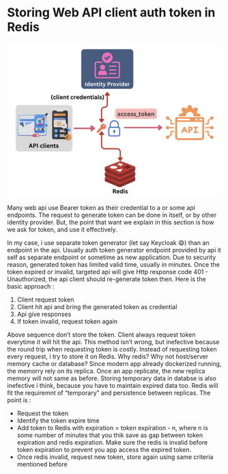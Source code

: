 
# Storing Web API client auth token in Redis

![alt text](<Api client auth with redis.jpg>)

Many web api use Bearer token as their credential to a or some api endpoints. The request to generate token can be done in itself, or by other identity provider. But, the point that want we explain in this section is how we ask for token, and use it effectively. 

In my case, i use separate token generator (let say Keycloak 😄) than an endpoint in the api. Usually auth token generator endpoint provided by api it self as separate endpoint or sometime as new application. Due to security reason, generated token has limited valid time, usually in minutes. Once the token expired or invalid, targeted api will give Http response code 401 - Unauthorized, the api client should re-generate token then. Here is the basic approach :

1. Client request token
2. Client hit api and bring the generated token as credential
3. Api give responses
4. If token invalid, request token again

Above sequence don’t store the token. Client always request token everytime it will hit the api. This method isn’t wrong, but inefective because the round trip when requesting token is costly. Instead of requesting token every request, i try to store it on Redis. Why redis? Why not host/server memory cache or database? Since modern app already dockerized running, the memorry rely on its replica. Once an app replicate, the new replica memory will not same as before. Storing temporary data in databse is also inefective i think, because you have to maintain expired data too. Redis will fit the requiremnt of “temporary” and persistence between replicas. The point is :

- Request the token
- Identify the token expire time
- Add token to Redis with expiration = token expiration - n, where n is some number of minutes that you thik save as gap between token expiration and redis expiration. Make sure the redis is invalid before token expiration to prevent you app access the expired token.
- Once redis invalid, request new token, store again using same criteria mentioned before